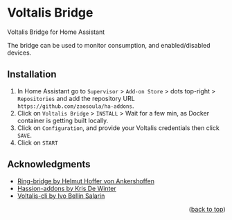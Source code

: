 <div id="top"></div>

# Voltalis Bridge

Voltalis Bridge for Home Assistant

The bridge can be used to monitor consumption, and enabled/disabled devices.

## Installation

1) In Home Assistant go to `Supervisor` > `Add-on Store` > dots top-right > `Repositories` and add the repository URL `https://github.com/zaosoula/ha-addons`.
2) Click on `Voltalis Bridge` > `INSTALL` > Wait for a few min, as Docker container is getting built locally.
3) Click on `Configuration`, and provide your Voltalis credentials then click `SAVE`.
4) Click on `START`

<!-- ACKNOWLEDGMENTS -->
## Acknowledgments

* [Ring-bridge by Helmut Hoffer von Ankershoffen](https://github.com/helmut-hoffer-von-ankershoffen/hassio-ring-bridge)
* [Hassion-addons by Kris De Winter](https://github.com/kdw2060/hassio-addons)
* [Voltalis-cli by Ivo Bellin Salarin](https://github.com/nilleb/voltalis-cli)

<p align="right">(<a href="#top">back to top</a>)</p>
